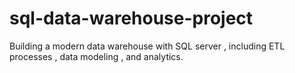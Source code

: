 # sql-data-warehouse-project
Building a modern data warehouse with SQL server , including ETL processes , data modeling , and analytics.
